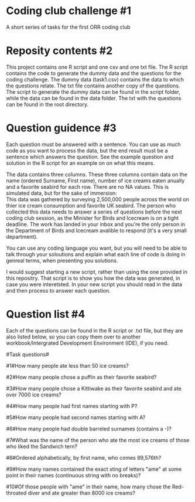 # Coding club challenge #1
A short series of tasks for the first ORR coding club
 
# Reposity contents #2
This project contains one R script and one csv and one txt file. The R script contains the code to generate the dummy data and the questions for the coding challenge. The dummy data (task1.csv) contains the data to which the questions relate. The txt file  contains another copy of the questions. The script to generate the dummy data can be found in the script folder, while the data can be found in the data folder. The txt with the questions can be found in the root directory.

# Question guidence #3
Each question must be answered with a sentence. You can use as much code as you want to process the data, but the end result must be a sentence which answers the question. See the example question and solution in the R script for an example on on what this means.

The data contains three columns. These three columns contain data on the name (ordered Surname, First name),  number of ice creams eaten anually and a favorite seabird for each row. There are no NA values. This is simulated data, but for the sake of immersion:<br>
This data was gathered by surveying 2,500,000 people across the world on thier ice cream consumption and favorite UK seabird. The person who collected this data needs to answer a series of questions before the next coding club session, as the Minister for Birds and Icecream is on a tight deadline. The work has landed in your inbox and you're the only person in the Department of Birds and Icecream avalible to respond (it's a very small department).

You can use any coding language you want, but you will need to be able to talk through your soloutions and explain what each line of code is doing in genreal terms, when presenting you solutions.

I would suggest starting a new script, rather than using the one provided in this repositry. That script is to show you how the data was generated, in case you were interetsted. In your new script you should read in the data and then process to answer each question.

# Question list #4
Each of the questions can be found in the R script or .txt file, but they are also listed below, so you can copy them over to another workbook/Intergrated Development Environment (IDE), if you need.



#Task questions#

#1#How many people ate less than 50 ice creams?


#2#How many people chose a puffin as their favorite seabird?


#3#How many people chose a Kittiwake as their favorite seabird and ate over 7000 ice creams?


#4#How many people had first names starting with P?


#5#How many people had second names starting with A?


#6#How many people had double barreled surnames (contains a -)?


#7#What was the name of the person who ate the most ice creams of those who liked the Sandwich tern?


#8#Ordered alphabetically, by first name, who comes 89,576th?


#9#How many names contained the exact sting of letters "ame" at some point in their names (continuous string with no breaks)?


#10#Of those people with "ame" in their name, how many chose the Red-throated diver and ate greater than 8000 ice creams?

